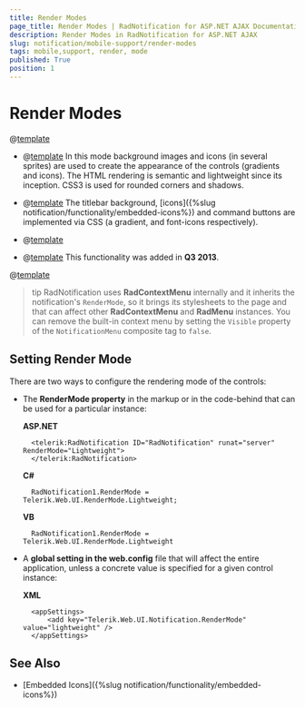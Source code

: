 ```yaml
---
title: Render Modes
page_title: Render Modes | RadNotification for ASP.NET AJAX Documentation
description: Render Modes in RadNotification for ASP.NET AJAX
slug: notification/mobile-support/render-modes
tags: mobile,support, render, mode
published: True
position: 1
---
```


# Render Modes

@[template](/_templates/common/render-mode.md#intro-all "control: RadNotification, version: Q2 2015")

* @[template](/_templates/common/render-mode.md#classic-desc) 	In this mode background images and icons (in several sprites) are used to create the appearance of the controls (gradients and icons). The HTML rendering is semantic and lightweight since its inception. CSS3 is used for rounded corners and shadows.

* @[template](/_templates/common/render-mode.md#lightweight-desc) The titlebar background, [icons]({%slug notification/functionality/embedded-icons%}) and command buttons are implemented via CSS (a gradient, and font-icons respectively).

* @[template](/_templates/common/render-mode.md#mobile-desc)

* @[template](/_templates/common/render-mode.md#auto-desc) This functionality was added in **Q3 2013**.

@[template](/_templates/common/render-mode.md#do-not-mix-modes-all "control: RadNotification")

>tip RadNotification uses **RadContextMenu** internally and it inherits the notification's `RenderMode`, so it brings its stylesheets to the page and that can affect other **RadContextMenu** and **RadMenu** instances. You can remove the built-in context menu by setting the `Visible` property of the `NotificationMenu` composite tag to `false`.

## Setting Render Mode

There are two ways to configure the rendering mode of the controls:

* The **RenderMode property** in the markup or in the code-behind that can be used for a particular instance:

	__ASP.NET__

		<telerik:RadNotification ID="RadNotification" runat="server" RenderMode="Lightweight">
		</telerik:RadNotification>



	__C#__

		RadNotification1.RenderMode = Telerik.Web.UI.RenderMode.Lightweight;



	
	__VB__

		RadNotification1.RenderMode = Telerik.Web.UI.RenderMode.Lightweight


* A **global setting in the web.config** file that will affect the entire application, unless a concrete value is specified for a given control instance:

	__XML__

		<appSettings>
			<add key="Telerik.Web.UI.Notification.RenderMode" value="lightweight" />
		</appSettings>




## See Also

* [Embedded Icons]({%slug notification/functionality/embedded-icons%}) 
